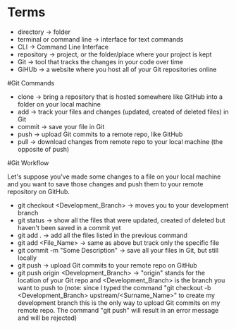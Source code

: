 # Terms

- directory -> folder
- terminal or command line -> interface for text commands
- CLI -> Command Line Interface
- repository -> project, or the folder/place where your project is kept
- Git -> tool that tracks the changes in your code over time
- GiHUb -> a website where you host all of your Git repositories online

#Git Commands

- clone -> bring a repository that is hosted somewhere like GitHub into a folder on your local machine
- add -> track your files and changes (updated, created of deleted files) in Git
- commit -> save your file in Git
- push -> upload Git commits to a remote repo, like GitHub
- pull -> download changes from remote repo to your local machine (the opposite of push)

#Git Workflow

Let's suppose you've made some changes to a file on your local machine and you want to save those changes and push them to your remote repository on GitHub.

- git checkout <Development_Branch> -> moves you to your development branch
- git status -> show all the files that were updated, created of deleted but haven't been saved in a commit yet
- git add . -> add all the files listed in the previous command
- git add <File_Name> -> same as above but track only the specific file
- git commit -m "Some Description" -> save all your files in Git, but still locally
- git push -> upload Git commits to your remote repo on GitHub
- git push origin <Development_Branch> -> "origin" stands for the location of your Git repo and <Development_Branch> is the branch you want to push to (note: since I typed the command "git checkout -b <Development_Branch> upstream/<Surname_Name>" to create my development branch this is the only way to upload Git commits on my remote repo. The command "git push" will result in an error message and will be rejected)



